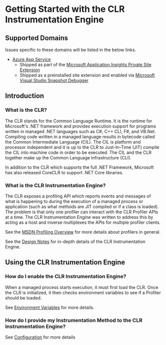 # Getting Started with the CLR Instrumentation Engine

## Supported Domains

Issues specific to these domains will be listed in the below links.

* [Azure App Service](scenarios/azureappservice.md)
  * Shipped as part of the [Microsoft Application Insights Private Site Extension](scenarios/applicationinsights.md)
  * Shipped as a preinstalled site extension and enabled via [Microsoft Visual Studio Snapshot Debugger](scenarios/snapshotdebugger.md)

## Introduction

### What is the CLR?

The CLR stands for the Common Language Runtime. It is the runtime for Microsoft's .NET framework and provides execution support for programs written in managed .NET languages such as C#, C++ CLI, F#, and VB.Net. Compiling code written in a managed language results in bytecode called the Common Intermediate Language (CIL). The CIL is platform and processor independent and it is up to the CLR to Just-In-Time (JIT) compile the CIL into machine code in order to be executed. The CIL and the CLR together make up the Common Language Infrastructure (CLI).

In addition to the CLR which supports the full .NET Framework, Microsoft has also released CoreCLR to support .NET Core libraries.

### What is the CLR Instrumentation Engine?

The CLR exposes a profiling API which reports events and messages of what is happening to during the execution of a managed process or application (such as what methods are JIT compiled or if a class is loaded). The problem is that only one profiler can interact with the CLR Profiler APIs at a time. The CLR Instrumentation Engine was written to address this by acting as a host and inverse multiplexes the APIs for multiple profiler clients.

See the [MSDN Profiling Overview](https://docs.microsoft.com/en-us/dotnet/framework/unmanaged-api/profiling/profiling-overview) for more details about profilers in general.

See the [Design Notes](..\DESIGN-NOTES.md) for in-depth details of the CLR Instrumentation Engine.

## Using the CLR Instrumentation Engine

### How do I enable the CLR Instrumentation Engine?

When a managed process starts execution, it must first load the CLR. Once the CLR is initialized, it then checks environment variables to see if a Profiler should be loaded.

See [Environment Variables](environment_variables.md) for more details.

### How do I provide my Instrumentation Method to the CLR Instrumentation Engine?

See [Configuration](configuration.md) for more details